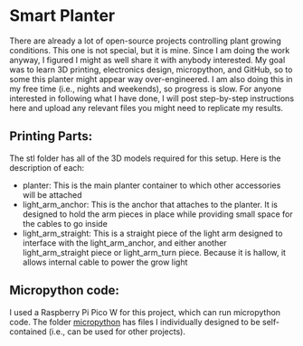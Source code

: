 # Smart Planter

There are already a lot of open-source projects controlling plant growing conditions. This one is not special, but it is mine. Since I am doing the work anyway, I figured I might as well share it with anybody interested. My goal was to learn 3D printing, electronics design, micropython,  and GitHub, so to some this planter might appear way over-engineered. I am also doing this in my free time (i.e., nights and weekends), so progress is slow. For anyone interested in following what I have done, I will post step-by-step instructions here and upload any relevant files you might need to replicate my results. 


## Printing Parts:

The stl folder has all of the 3D models required for this setup. Here is the description of each:

- planter: This is the main planter container to which other accessories will be attached
- light_arm_anchor: This is the anchor that attaches to the planter. It is designed to hold the arm pieces in place while providing small space for the cables to go inside
- light_arm_straight: This is a straight piece of the light arm designed to interface with the light_arm_anchor, and either another light_arm_straight piece or light_arm_turn piece. Because it is hallow, it allows internal cable to power the grow light



## Micropython code:

I used a Raspberry Pi Pico W for this project, which can run micropython code. The folder [micropython](https://github.com/jakupsko/plant_house/tree/main/micropython) has files I individually designed to be self-contained (i.e., can be used for other projects). 
